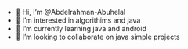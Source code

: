 - 👋 Hi, I’m @Abdelrahman-Abuhelal
- 👀 I’m interested in algorithims and java 
- 🌱 I’m currently learning java and android
- 💞️ I’m looking to collaborate on java simple projects


<!---
Abdelrahman-Abuhelal/Abdelrahman-Abuhelal is a ✨ special ✨ repository because its `README.md` (this file) appears on your GitHub profile.
You can click the Preview link to take a look at your changes.
--->
